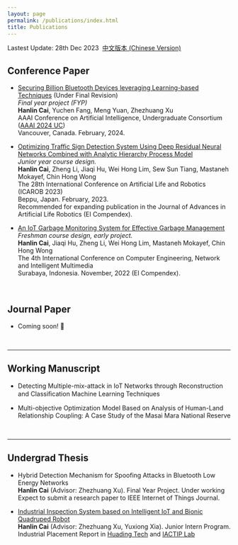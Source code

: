 ```yaml
---
layout: page
permalink: /publications/index.html
title: Publications
---
```


Lastest Update: 28th Dec 2023&nbsp;  [中文版本 (Chinese Version)](https://caihanlin.com/file/publications-zh/)

## Conference Paper

- [Securing Billion Bluetooth Devices leveraging Learning-based Techniques](https://caihanlin.com/file/404/) (Under Final Revision)<br>*Final year project (FYP)*<br>**Hanlin Cai**, Yuchen Fang, Meng Yuan, Zhezhuang Xu<br>AAAI Conference on Artificial Intelligence, Undergraduate Consortium ([AAAI 2024 UC](https://aaai.org/aaai-conference/undergraduate-consortium/))<br>Vancouver, Canada. February, 2024.

- [Optimizing Traffic Sign Detection System Using Deep Residual Neural Networks Combined with Analytic Hierarchy Process Model](https://www.researchgate.net/publication/374730865)<br>*Junior year course design.*<br>**Hanlin Cai**, Zheng Li, Jiaqi Hu, Wei Hong Lim, Sew Sun Tiang, Mastaneh Mokayef, Chin Hong Wong<br>The 28th International Conference on Artificial Life and Robotics (ICAROB 2023)<br>Beppu, Japan. February, 2023.<br>Recommended for expanding publication in the Journal of Advances in Artificial Life Robotics (EI Compendex).

- [An IoT Garbage Monitoring System for Effective Garbage Management](https://www.researchgate.net/publication/368410220_An_IoT_Garbage_Monitoring_System_for_Effective_Garbage_Management)<br>*Freshman course design, early project.*<br>**Hanlin Cai**, Jiaqi Hu, Zheng Li, Wei Hong Lim, Mastaneh Mokayef, Chin Hong Wong<br>The 4th International Conference on Computer Engineering, Network and Intelligent Multimedia<br>Surabaya, Indonesia. November, 2022 (EI Compendex).<br>

  <br>

## Journal Paper

- Coming soon! 🚀

  <br>

---

## Working Manuscript

- Detecting Multiple-mix-attack in IoT Networks through Reconstruction and Classiﬁcation Machine Learning Techniques<br>

- Multi-objective Optimization Model Based on Analysis of Human-Land Relationship Coupling: A Case Study of the Masai Mara National Reserve<br>

  <br>

---

## Undergrad Thesis

- Hybrid Detection Mechanism for Spoofing Attacks in Bluetooth Low Energy Networks<br>**Hanlin Cai** (Advisor: Zhezhuang Xu). Final Year Project. Under working<br>Expect to submit a research paper to IEEE Internet of Things Journal.

- [Industrial Inspection System based on Intelligent IoT and Bionic Quadruped Robot](https://caihanlin.com/mypaper/thesis/IP-report.pdf)<br>**Hanlin Cai** (Advisor: Zhezhuang Xu, Yuxiong Xia). Junior Intern Program.<br>Industrial Placement Report in [Huading Tech](http://www.hdim.com.cn/) and [IACTIP Lab](https://dqxy.fzu.edu.cn/en/)<br>

  <br>

